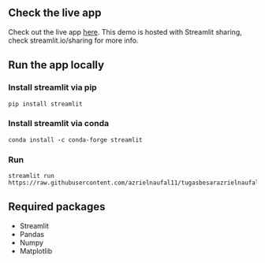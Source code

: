 ## Check the live app
Check out the live app [here](https://share.streamlit.io/azrielnaufal11/tugasbesarazrielnaufalf/main/12220022_AzrielNaufalFadilah.py). This demo is hosted with Streamlit sharing, check streamlit.io/sharing for more info.

## Run the app locally
### Install streamlit via pip
```
pip install streamlit
```
### Install streamlit via conda
```
conda install -c conda-forge streamlit
```
### Run
```
streamlit run https://raw.githubusercontent.com/azrielnaufal11/tugasbesarazrielnaufalf/main/12220022_AzrielNaufalFadilah.py
```
## Required packages
- Streamlit
- Pandas
- Numpy
- Matplotlib
